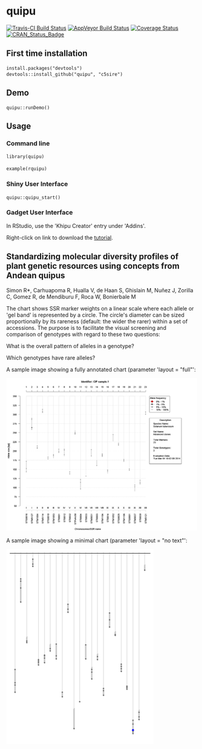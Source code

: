 quipu
=====

[![Travis-CI Build Status](https://travis-ci.org/c5sire/quipu.png?branch=master)](https://travis-ci.org/c5sire/quipu)
[![AppVeyor Build Status](https://ci.appveyor.com/api/projects/status/github/c5sire/quipu?branch=master)](https://ci.appveyor.com/project/c5sire/quipu)
[![Coverage Status](https://img.shields.io/codecov/c/github/c5sire/quipu/master.svg)](https://codecov.io/github/c5sire/quipu?branch=master)
[![CRAN_Status_Badge](http://www.r-pkg.org/badges/version/quipu)](https://cran.r-project.org/package=quipu)

## First time installation
```{r, eval = FALSE}
install.packages("devtools")
devtools::install_github("quipu", "c5sire")
```

## Demo
```{r, eval = FALSE}
quipu::runDemo()
```

## Usage

### Command line
```{r, eval = FALSE}
library(quipu)

example(rquipu)
```

### Shiny User Interface
```{r, eval = FALSE}
quipu::quipu_start()
```

### Gadget User Interface

In RStudio, use the 'Khipu Creator' entry under 'Addins'.



Right-click on link to download the [tutorial](https://github.com/c5sire/quipu/tree/master/vignettes/Quipu_tutorial.pdf).

Standardizing molecular diversity profiles of plant genetic resources using concepts from Andean quipus
---------------------

Simon R*, Carhuapoma R, Hualla V, de Haan S, Ghislain M, Nuňez J, Zorilla C, Gomez R, de Mendiburu F, Roca W, Bonierbale M

 The chart shows SSR marker weights on a linear scale where each allele or 'gel band' is represented by a circle. The circle's diameter can be sized proportionally by its rareness  (default: the wider the rarer) within a set of accessions. The purpose is to facilitate the visual screening
and comparison of genotypes with regard to these two questions:
 
What is the overall pattern of alleles in a genotype?
 
Which genotypes have rare alleles?


    
A sample image showing a fully annotated chart (parameter 'layout = "full"':

![Sample quipu image](img/sample.1.jpg)

A sample image showing a minimal chart (parameter 'layout = "no text"':

![Sample quipu image](img/no_text.png)

